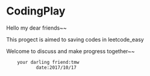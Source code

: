# CodingPlay
Hello my dear friends~~

This progect is aimed to saving codes in leetcode_easy

Welcome to discuss and make progress together~~


		your darling friend:tmw
		       date:2017/10/17

